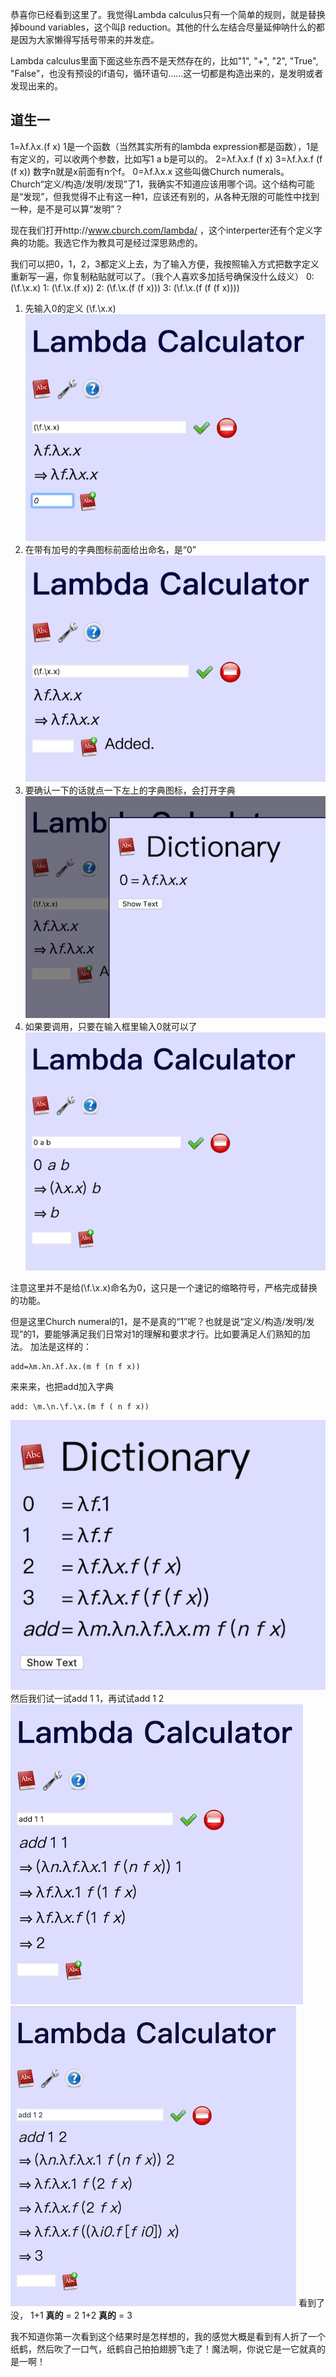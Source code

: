 <!--
.. title: 面向眼科医生的λ演算入门教程(5)
.. slug: mian-xiang-yan-ke-yi-sheng-de-lyan-suan-ru-men-jiao-cheng-5
.. date: 2017-07-04 00:00:05 UTC+08:00
.. tags: lambda, 教程, 现代眼科医生知识扩展包
.. category: tutorial
.. link:
.. description:
.. type: text
-->

恭喜你已经看到这里了。我觉得Lambda calculus只有一个简单的规则，就是替换掉bound variables，这个叫β reduction。其他的什么左结合尽量延伸呐什么的都是因为大家懒得写括号带来的并发症。

Lambda calculus里面下面这些东西不是天然存在的，比如"1", "+", "2", "True", "False"，也没有预设的if语句，循环语句……这一切都是构造出来的，是发明或者发现出来的。
<!-- TEASER_END -->

## 道生一

1=λf.λx.(f x)
1是一个函数（当然其实所有的lambda expression都是函数），1是有定义的，可以收两个参数，比如写1 a b是可以的。
2=λf.λx.f (f x)
3=λf.λx.f (f (f x))
数字n就是x前面有n个f。
0=λf.λx.x
这些叫做Church numerals。Church“定义/构造/发明/发现”了1，我确实不知道应该用哪个词。这个结构可能是“发现”，但我觉得不止有这一种1，应该还有别的，从各种无限的可能性中找到一种，是不是可以算“发明”？

现在我们打开http://www.cburch.com/lambda/ ，这个interperter还有个定义字典的功能。我选它作为教具可是经过深思熟虑的。

我们可以把0，1，2，3都定义上去，为了输入方便，我按照输入方式把数字定义重新写一遍，你复制粘贴就可以了。（我个人喜欢多加括号确保没什么歧义）
0: (\f.\x.x)
1: (\f.\x.(f x))
2: (\f.\x.(f (f x)))
3: (\f.\x.(f (f (f x))))

1. 先输入0的定义 (\f.\x.x)
   ![](/images/lambda/input0.png)
2. 在带有加号的字典图标前面给出命名，是“0”
   ![](/images/lambda/add2dic.png)
3. 要确认一下的话就点一下左上的字典图标，会打开字典
   ![](/images/lambda/dic0.png)
4. 如果要调用，只要在输入框里输入0就可以了
   ![](/images/lambda/recall0.png)

注意这里并不是给(\f.\x.x)命名为0，这只是一个速记的缩略符号，严格完成替换的功能。

但是这里Church numeral的1，是不是真的“1”呢？也就是说“定义/构造/发明/发现”的1，要能够满足我们日常对1的理解和要求才行。比如要满足人们熟知的加法。
加法是这样的：
```
add=λm.λn.λf.λx.(m f (n f x))
```
来来来，也把add加入字典
```
add: \m.\n.\f.\x.(m f ( n f x))
```
![](/images/lambda/diclist.png)
然后我们试一试add 1 1，再试试add 1 2
![](/images/lambda/1+1.png)
![](/images/lambda/1+2.png)
看到了没，
1+1 **真的** = 2
1+2 **真的** = 3

我不知道你第一次看到这个结果时是怎样想的，我的感觉大概是看到有人折了一个纸鹤，然后吹了一口气，纸鹤自己拍拍翅膀飞走了！魔法啊，你说它是一它就真的是一啊！

